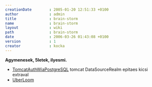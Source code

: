 ```yaml
---
creationDate        : 2005-01-20 12:51:33 +0100 
author              : admin 
title               : brain-storm 
name                : brain-storm 
layout              : wiki 
path                : brain-storm 
date                : 2006-03-26 01:43:08 +0100 
version             : 1 
creator             : kocka 
---
```

 __Agymenesek, 5letek, ilyesmi.__

*   [TomcatAuthWiaPostgreSQL](TomcatAuthWiaPostgreSQL.html) tomcat DataSourceRealm epitaes kicsi extraval
*   [UberLoom](UberLoom.html)
